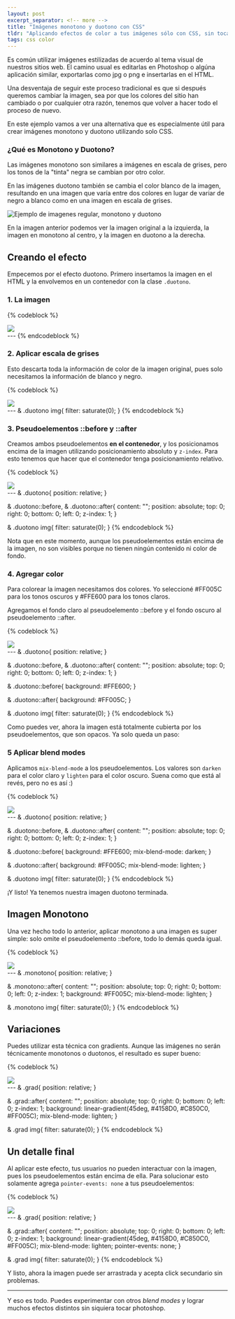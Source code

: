 ```yaml
---
layout: post
excerpt_separator: <!-- more -->
title: "Imágenes monotono y duotono con CSS"
tldr: "Aplicando efectos de color a tus imágenes sólo con CSS, sin tocar Photoshop"
tags: css color
---
```


Es común utilizar imágenes estilizadas de acuerdo al tema visual de nuestros sitios web. El camino usual es editarlas en Photoshop o algúna aplicación similar, exportarlas como jpg o png e insertarlas en el HTML.

Una desventaja de seguir este proceso tradicional es que si después queremos cambiar la imagen, sea por que los colores del sitio han cambiado o por cualquier otra razón, tenemos que volver a hacer todo el proceso de nuevo.

En este ejemplo vamos a ver una alternativa que es especialmente útil para crear imágenes monotono y duotono utilizando solo CSS.

### ¿Qué es Monotono y Duotono?

Las imágenes monotono son similares a imágenes en escala de grises, pero los tonos de la "tinta" negra se cambian por otro color.

En las imágenes duotono también se cambia el color blanco de la imagen, resultando en una imagen que varía entre dos colores en lugar de variar de negro a blanco como en una imagen en escala de grises.

![Ejemplo de imagenes regular, monotono y duotono](/assets/img/posts/monotone-duotone-example.png)

En la imagen anterior podemos ver la imagen original a la izquierda, la imagen en monotono al centro, y la imagen en duotono a la derecha.

## Creando el efecto

Empecemos por el efecto duotono. Primero insertamos la imagen en el HTML y la envolvemos en un contenedor con la clase ```.duotono```.

### 1. La imagen

{% codeblock %}
<div class="duotono">
    <img src="/assets/img/posts/cyberpunk.jpg">
</div>
---
{% endcodeblock %}

### 2. Aplicar escala de grises

Esto descarta toda la información de color de la imagen original, pues solo necesitamos la información de blanco y negro.

{% codeblock %}
<div class="duotono">
    <img src="/assets/img/posts/cyberpunk.jpg">
</div>
---
& .duotono img{
    filter: saturate(0);
}
{% endcodeblock %}

### 3. Pseudoelementos ::before y ::after

Creamos ambos pseudoelementos **en el contenedor**, y los posicionamos encima de la imagen utilizando posicionamiento absoluto y ```z-index```. Para esto tenemos que hacer que el contenedor tenga posicionamiento relativo.

{% codeblock %}
<div class="duotono">
    <img src="/assets/img/posts/cyberpunk.jpg">
</div>
---
& .duotono{
    position: relative;
}

& .duotono::before,
& .duotono::after{
    content: "";
    position: absolute;
    top: 0;
    right: 0;
    bottom: 0;
    left: 0;
    z-index: 1;
}

& .duotono img{
    filter: saturate(0);
}
{% endcodeblock %}

Nota que en este momento, aunque los pseudoelementos están encima de la imagen, no son visibles porque no tienen ningún contenido ni color de fondo.

### 4. Agregar color

Para colorear la imagen necesitamos dos colores. Yo seleccioné #FF005C para los tonos oscuros y #FFE600 para los tonos claros.

Agregamos el fondo claro al pseudoelemento ::before y el fondo oscuro al pseudoelemento ::after.

{% codeblock %}
<div class="duotono">
    <img src="/assets/img/posts/cyberpunk.jpg">
</div>
---
& .duotono{
    position: relative;
}

& .duotono::before,
& .duotono::after{
    content: "";
    position: absolute;
    top: 0;
    right: 0;
    bottom: 0;
    left: 0;
    z-index: 1;
}

& .duotono::before{
    background: #FFE600;
}

& .duotono::after{
    background: #FF005C;
}

& .duotono img{
    filter: saturate(0);
}
{% endcodeblock %}

Como puedes ver, ahora la imagen está totalmente cubierta por los pseudoelementos, que son opacos. Ya solo queda un paso:

### 5 Aplicar blend modes

Aplicamos ```mix-blend-mode``` a los pseudoelementos. Los valores son ```darken``` para el color claro y ```lighten``` para el color oscuro. Suena como que está al revés, pero no es así :)

{% codeblock %}
<div class="duotono">
    <img src="/assets/img/posts/cyberpunk.jpg">
</div>
---
& .duotono{
    position: relative;
}

& .duotono::before,
& .duotono::after{
    content: "";
    position: absolute;
    top: 0;
    right: 0;
    bottom: 0;
    left: 0;
    z-index: 1;
}

& .duotono::before{
    background: #FFE600;
    mix-blend-mode: darken;
}

& .duotono::after{
    background: #FF005C;
    mix-blend-mode: lighten;
}

& .duotono img{
    filter: saturate(0);
}
{% endcodeblock %}

¡Y listo! Ya tenemos nuestra imagen duotono terminada.

## Imagen Monotono

Una vez hecho todo lo anterior, aplicar monotono a una imagen es super simple: solo omite el pseudoelemento ::before, todo lo demás queda igual.

{% codeblock %}
<div class="monotono">
    <img src="/assets/img/posts/cyberpunk.jpg">
</div>
---
& .monotono{
    position: relative;
}

& .monotono::after{
    content: "";
    position: absolute;
    top: 0;
    right: 0;
    bottom: 0;
    left: 0;
    z-index: 1;
    background: #FF005C;
    mix-blend-mode: lighten;
}

& .monotono img{
    filter: saturate(0);
}
{% endcodeblock %}

## Variaciones

Puedes utilizar esta técnica con gradients. Aunque las imágenes no serán técnicamente monotonos o duotonos, el resultado es super bueno:

{% codeblock %}
<div class="grad">
    <img src="/assets/img/posts/cyberpunk.jpg">
</div>
---
& .grad{
    position: relative;
}

& .grad::after{
    content: "";
    position: absolute;
    top: 0;
    right: 0;
    bottom: 0;
    left: 0;
    z-index: 1;
    background: linear-gradient(45deg, #4158D0, #C850C0, #FF005C);
    mix-blend-mode: lighten;
}

& .grad img{
    filter: saturate(0);
}
{% endcodeblock %}

## Un detalle final

Al aplicar este efecto, tus usuarios no pueden interactuar con la imagen, pues los pseudoelementos están encima de ella. Para solucionar esto solamente agrega ```pointer-events: none``` a tus pseudoelementos:

{% codeblock %}
<div class="grad">
    <img src="/assets/img/posts/cyberpunk.jpg">
</div>
---
& .grad{
    position: relative;
}

& .grad::after{
    content: "";
    position: absolute;
    top: 0;
    right: 0;
    bottom: 0;
    left: 0;
    z-index: 1;
    background: linear-gradient(45deg, #4158D0, #C850C0, #FF005C);
    mix-blend-mode: lighten;
    pointer-events: none;
}

& .grad img{
    filter: saturate(0);
}
{% endcodeblock %}

Y listo, ahora la imagen puede ser arrastrada y acepta click secundario sin problemas.

<hr class="separator">

Y eso es todo. Puedes experimentar con otros *blend modes* y lograr muchos efectos distintos sin siquiera tocar photoshop.